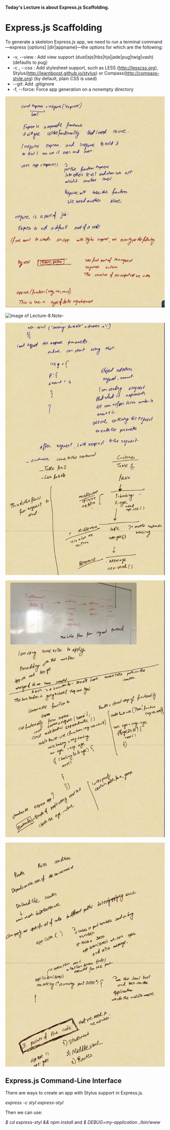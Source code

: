 **Today's Lecture is about Express.js Scaffolding.**

# Express.js Scaffolding
To generate a skeleton Express.js app, we need to run a terminal command—express [options] [dir|appname]—the options for which are the following:
* -v, --view <engine>: Add view support (dust|ejs|hbs|hjs|jade|pug|twig|vash) (defaults to pug)
* -c <engine>, --css <engine>: Add stylesheet <engine> support, such as LESS (http://lesscss.org), Stylus(http://learnboost.github.io/stylus) or Compass(http://compass-style.org) (by default, plain CSS is used)
* --git: Add .gitignore
* -f, --force: Force app generation on a nonempty directory

![Image of Lecture-8.Note-1](1_image.jpg)

![Image of Lecture-8.Note-](2_image.jpg)

![Image of Lecture-8.Note-3](3_image.jpg)

![Image of Lecture-8.Note-4](4_image.jpg)

![Image of Lecture-8.Note-5](5_image.jpg)

## Express.js Command-Line Interface
There are ways to create an app with Stylus support in Express.js.

*express -c styl express-styl*

Then we can use:

*$ cd express-styl && npm install*
and
*$ DEBUG=my-application ./bin/www*